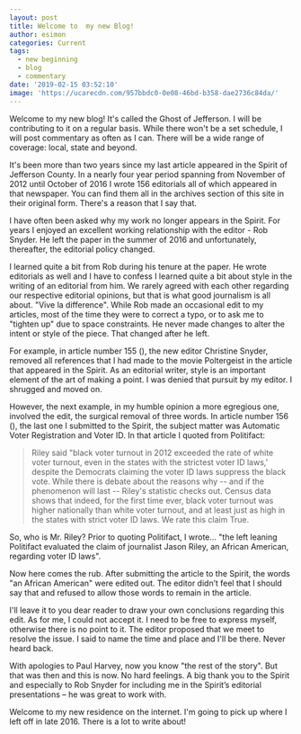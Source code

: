 ```yaml
---
layout: post
title: Welcome to  my new Blog!
author: esimon
categories: Current
tags:
  - new beginning
  - blog
  - commentary
date: '2019-02-15 03:52:10'
image: 'https://ucarecdn.com/957bbdc0-0e08-46bd-b358-dae2736c84da/'
---
```

Welcome to my new blog!  It's called the Ghost of Jefferson.  I will be contributing to it on a regular basis.  While there won't be a set schedule, I will post commentary as often as I can.  There will be a wide range of coverage: local, state and beyond.

It's been more than two years since my last article appeared in the Spirit of Jefferson County.  In a nearly four year period spanning from November of 2012 until October of 2016 I wrote 156 editorials all of which appeared in that newspaper.  You can find them all in the archives section of this site in their original form.  There's a reason that I say that.  

I have often been asked why my work no longer appears in the Spirit.  For years I enjoyed an excellent working relationship with the editor - Rob Snyder.  He left the paper in the summer of 2016 and unfortunately, thereafter, the editorial policy changed.  

I learned quite a bit from Rob during his tenure at the paper.  He wrote editorials as well and I have to confess I learned quite a bit about style in the writing of an editorial from him.  We rarely agreed with each other regarding our respective editorial opinions, but that is what good journalism is all about. "Vive la difference".  While Rob made an occasional edit to my articles, most of the time they were to correct a typo, or to ask me to "tighten up" due to space constraints.  He never made changes to alter the intent or style of the piece.
That changed after he left.

For example, in article number 155 ([<i class="fa fa-link"></i>](/archives/2016/10/05/here-come-the-superpacs-again)), the new editor Christine Snyder, removed all references that I had made to the movie Poltergeist in the article that appeared in the Spirit.  As an editorial writer, style is an important element of the art of making a point.  I was denied that pursuit by my editor.  I shrugged and moved on.

However, the next example, in my humble opinion a more egregious one, involved the edit, the surgical removal of three words. In article number 156 ([<i class="fa fa-link"></i>](/archives/2016/10/12/automatic-voter-registration-and-voter-id)), the last one I submitted to the Spirit, the subject matter was Automatic Voter Registration and Voter ID.  In that article I quoted from Politifact:  

> Riley said "black voter turnout in 2012 exceeded the rate of white voter turnout, even in the states with the strictest voter ID laws,' despite the Democrats claiming the voter ID laws suppress the black vote. While there is debate about the reasons why -- and if the phenomenon will last -- Riley's statistic checks out. Census data shows that indeed, for the first time ever, black voter turnout was higher nationally than white voter turnout, and at least just as high in the states with strict voter ID laws. We rate this claim True.

So, who is Mr. Riley?  Prior to quoting Politifact, I wrote... "the left leaning Politifact evaluated the claim of journalist Jason Riley, an African American, regarding voter ID laws".

Now here comes the rub.  After submitting the article to the Spirit, the words "an African American" were edited out.  The editor didn’t feel that I should say that and refused to allow those words to remain in the article.

I'll leave it to you dear reader to draw your own conclusions regarding this edit.  As for me, I could not accept it.  I need to be free to express myself, otherwise there is no point to it.  The editor proposed that we meet to resolve the issue.  I said to name the time and place and I'll be there.  Never heard back.

With apologies to Paul Harvey, now you know "the rest of the story". But that was then and this is now.  No hard feelings.  A big thank you to the Spirit and especially to Rob Snyder for including me in the Spirit’s editorial presentations – he was great to work with.  

Welcome to my new residence on the internet.  I'm going to pick up where I left off in late 2016.  There is a lot to write about!
